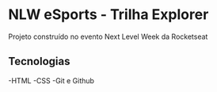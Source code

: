 # NLW eSports - Trilha Explorer

Projeto construído no evento Next Level Week da Rocketseat

## Tecnologias 

-HTML
-CSS
-Git e Github